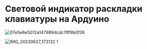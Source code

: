 # Световой индикатор раскладки клавиатуры на Ардуино

![07e5e6e5012a147989dcdc11ff9b0f36](https://github.com/bakuma64/svetovoy-Indikator-raskladki/assets/46646555/f3561a3e-7c48-4205-a91b-459a31daf18b)

![IMG_20230627_173132 1](https://github.com/bakuma64/svetovoy-Indikator-raskladki/assets/46646555/8c855558-ade3-4cfa-ab38-262114625524)



